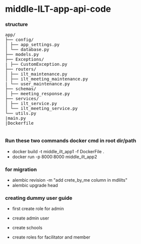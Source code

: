 # middle-ILT-app-api-code

### structure

<pre>
app/
├── config/
│ ├── app_settings.py
│ └── database.py
├── models.py
├── Exceptions/
| ├── CustomException.py
├── routers/
│ ├── ilt_maintenance.py
│ ├── ilt_meeting_maintenance.py
| └── user_maintenance.py
├── schemas/
│ ├── meeting_response.py  
├── services/
│ ├── ilt_service.py
│ └── ilt_meeting_service.py
└── utils.py
|main.py
|Dockerfile

</pre>

### Run these two commands docker cmd in root dir/path

- docker build -t middle_ilt_app1 -f DockerFile .
- docker run -p 8000:8000 middle_ilt_app2

### for migration

- alembic revision -m "add crete_by_me column in mdlilts"
- alembic upgrade head

### creating dummy user guide

- first create role for admin

- create admin user

- create schools

- create roles for facilitator and member
